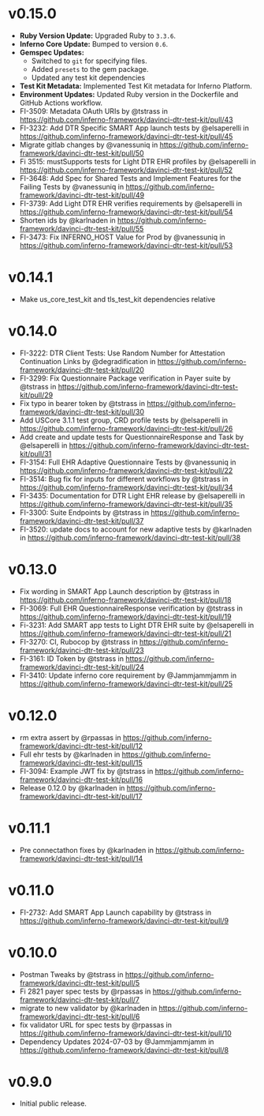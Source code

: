 # v0.15.0
* **Ruby Version Update:** Upgraded Ruby to `3.3.6`.
* **Inferno Core Update:** Bumped to version `0.6`.
* **Gemspec Updates:**
  * Switched to `git` for specifying files.
  * Added `presets` to the gem package.
  * Updated any test kit dependencies
* **Test Kit Metadata:** Implemented Test Kit metadata for Inferno Platform.
* **Environment Updates:** Updated Ruby version in the Dockerfile and GitHub Actions workflow.
* FI-3509: Metadata OAuth URIs by @tstrass in https://github.com/inferno-framework/davinci-dtr-test-kit/pull/43
* FI-3232: Add DTR Specific SMART App launch tests by @elsaperelli in https://github.com/inferno-framework/davinci-dtr-test-kit/pull/45
* Migrate gitlab changes by @vanessuniq in https://github.com/inferno-framework/davinci-dtr-test-kit/pull/50
* Fi 3515: mustSupports tests for Light DTR EHR profiles by @elsaperelli in https://github.com/inferno-framework/davinci-dtr-test-kit/pull/52
* FI-3648: Add Spec for Shared Tests and Implement Features for the Failing Tests by @vanessuniq in https://github.com/inferno-framework/davinci-dtr-test-kit/pull/49
* FI-3739: Add Light DTR EHR verifies  requirements  by @elsaperelli in https://github.com/inferno-framework/davinci-dtr-test-kit/pull/54
* Shorten ids by @karlnaden in https://github.com/inferno-framework/davinci-dtr-test-kit/pull/55
* FI-3473: Fix INFERNO_HOST Value for Prod by @vanessuniq in https://github.com/inferno-framework/davinci-dtr-test-kit/pull/53

# v0.14.1
* Make us_core_test_kit and tls_test_kit dependencies relative

# v0.14.0
* FI-3222: DTR Client Tests: Use Random Number for Attestation Continuation Links by @degradification in https://github.com/inferno-framework/davinci-dtr-test-kit/pull/20
* FI-3299: Fix Questionnaire Package verification in Payer suite by @tstrass in https://github.com/inferno-framework/davinci-dtr-test-kit/pull/29
* Fix typo in bearer token by @tstrass in https://github.com/inferno-framework/davinci-dtr-test-kit/pull/30
* Add USCore 3.1.1 test group, CRD profile tests by @elsaperelli in https://github.com/inferno-framework/davinci-dtr-test-kit/pull/26
* Add create and update tests for QuestionnaireResponse and Task by @elsaperelli in https://github.com/inferno-framework/davinci-dtr-test-kit/pull/31
* FI-3154: Full EHR Adaptive Questionnaire Tests by @vanessuniq in https://github.com/inferno-framework/davinci-dtr-test-kit/pull/22
* FI-3514: Bug fix for inputs for different workflows by @tstrass in https://github.com/inferno-framework/davinci-dtr-test-kit/pull/34
* FI-3435: Documentation for DTR Light EHR release by @elsaperelli in https://github.com/inferno-framework/davinci-dtr-test-kit/pull/35
* FI-3300: Suite Endpoints by @tstrass in https://github.com/inferno-framework/davinci-dtr-test-kit/pull/37
* FI-3520: update docs to account for new adaptive tests by @karlnaden in https://github.com/inferno-framework/davinci-dtr-test-kit/pull/38

# v0.13.0
* Fix wording in SMART App Launch description by @tstrass in https://github.com/inferno-framework/davinci-dtr-test-kit/pull/18
* FI-3069: Full EHR QuestionnaireResponse verification by @tstrass in https://github.com/inferno-framework/davinci-dtr-test-kit/pull/19
* Fi-3231: Add SMART app tests to Light DTR EHR suite by @elsaperelli in https://github.com/inferno-framework/davinci-dtr-test-kit/pull/21
* FI-3270: CI, Rubocop by @tstrass in https://github.com/inferno-framework/davinci-dtr-test-kit/pull/23
* FI-3161: ID Token by @tstrass in https://github.com/inferno-framework/davinci-dtr-test-kit/pull/24
* FI-3410: Update inferno core requirement by @Jammjammjamm in https://github.com/inferno-framework/davinci-dtr-test-kit/pull/25

# v0.12.0
* rm extra assert by @rpassas in https://github.com/inferno-framework/davinci-dtr-test-kit/pull/12
* Full ehr tests by @karlnaden in https://github.com/inferno-framework/davinci-dtr-test-kit/pull/15
* FI-3094: Example JWT fix by @tstrass in https://github.com/inferno-framework/davinci-dtr-test-kit/pull/16
* Release 0.12.0 by @karlnaden in https://github.com/inferno-framework/davinci-dtr-test-kit/pull/17

# v0.11.1
* Pre connectathon fixes by @karlnaden in https://github.com/inferno-framework/davinci-dtr-test-kit/pull/14

# v0.11.0
* FI-2732: Add SMART App Launch capability by @tstrass in https://github.com/inferno-framework/davinci-dtr-test-kit/pull/9

# v0.10.0
* Postman Tweaks by @tstrass in https://github.com/inferno-framework/davinci-dtr-test-kit/pull/5
* Fi 2821 payer spec tests by @rpassas in https://github.com/inferno-framework/davinci-dtr-test-kit/pull/7
* migrate to new validator by @karlnaden in https://github.com/inferno-framework/davinci-dtr-test-kit/pull/6
* fix validator URL for spec tests by @rpassas in https://github.com/inferno-framework/davinci-dtr-test-kit/pull/10
* Dependency Updates 2024-07-03 by @Jammjammjamm in https://github.com/inferno-framework/davinci-dtr-test-kit/pull/8


# v0.9.0

* Initial public release.
